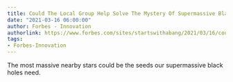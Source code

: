 ```yaml
---
title: Could The Local Group Help Solve The Mystery Of Supermassive Black Holes?
date: "2021-03-16 06:00:00"
author: Forbes - Innovation
authorlink: https://www.forbes.com/sites/startswithabang/2021/03/16/could-the-local-group-help-solve-the-mystery-of-supermassive-black-holes/
tags:
- Forbes-Innovation
---
```

The most massive nearby stars could be the seeds our supermassive black holes need.